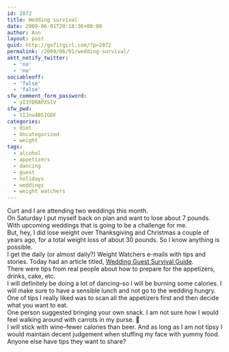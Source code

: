 ```yaml
---
id: 2872
title: Wedding survival
date: 2009-06-01T20:18:36+00:00
author: Ann
layout: post
guid: http://gofitgirl.com/?p=2872
permalink: /2009/06/01/wedding-survival/
aktt_notify_twitter:
  - 'no'
  - 'no'
sociableoff:
  - 'false'
  - 'false'
sfw_comment_form_password:
  - yI3fDRAPXSlV
sfw_pwd:
  - tIJnu4B5IGDF
categories:
  - diet
  - Uncategorized
  - weight
tags:
  - alcohol
  - appetizers
  - dancing
  - guest
  - holidays
  - weddings
  - weight watchers
---
```

Curt and I are attending two weddings this month.  
On Saturday I put myself back on plan and want to lose about 7 pounds. With upcoming weddings that is going to be a challenge for me.  
But, hey, I did lose weight over Thanksgiving and Christmas a couple of years ago, for a total weight loss of about 30 pounds. So I know anything is possible.  
I get the daily (or almost daily?) Weight Watchers e-mails with tips and stories. Today had an article titled, [Wedding Guest Survival Guide](http://www.weightwatchers.com/util/art/index_art.aspx?tabnum=4&art_id=59521).  
There were tips from real people about how to prepare for the appetizers, drinks, cake, etc.  
I will definitely be doing a lot of dancing&#8211;so I will be burning some calories. I will make sure to have a sensible lunch and not go to the wedding hungry.  
One of tips I really liked was to scan all the appetizers first and then decide what you want to eat.  
One person suggested bringing your own snack. I am not sure how I would feel walking around with carrots in my purse. 🙂  
I will stick with wine&#8211;fewer calories than beer. And as long as I am not tipsy I would maintain decent judgement when stuffing my face with yummy food.  
Anyone else have tips they want to share?